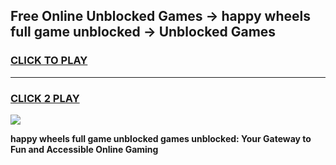 
## Free Online Unblocked Games → happy wheels full game unblocked → Unblocked Games
<h3>
<a href="https://premium.freeplayer.one?title=happy_wheels_full_game_unblocked&ref=21F">CLICK TO PLAY</a></h3>
<hr>

<h3>
<a href="https://premium.freeplayer.one?title=happy_wheels_full_game_unblocked&ref=21F">CLICK 2 PLAY</a>
  
</h3>

<a href="https://premium.freeplayer.one?title=happy_wheels_full_game_unblocked&ref=21F/"><img src="https://clearcache.store/games.png"></a>


**happy wheels full game unblocked games unblocked: Your Gateway to Fun and Accessible Online Gaming**
